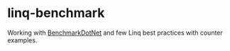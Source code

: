 # linq-benchmark

Working with [BenchmarkDotNet](https://github.com/dotnet/BenchmarkDotNet) and few Linq best practices with counter examples.